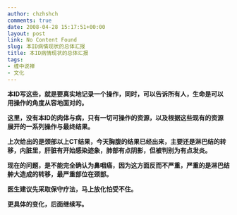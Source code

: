 ```yaml
---
author: chzhshch
comments: true
date: 2008-04-28 15:17:51+00:00
layout: post
link: No Content Found
slug: 本ID病情现状的总体汇报
title: 本ID病情现状的总体汇报
tags:
- 缠中说禅
- 文化
---
```


			

**本ID写这些，就是要真实地记录一个操作，同时，可以告诉所有人，生命是可以用操作的角度从容地面对的。**

**这里，没有本ID的肉体与病，只有一切可操作的资源，以及根据这些现有的资源展开的一系列操作与最终结果。**

**上次给出的是颈部以上CT结果，今天胸腹的结果已经出来，主要还是淋巴结的转移，内脏里，肝脏有开始感染迹象，肺部有点阴影，但被判别为有点发炎。**

**现在的问题，是不能完全确认为鼻咽癌，因为这方面反而不严重，严重的是淋巴结舯大造成的转移，最严重部位在颈部。**

**医生建议先采取保守疗法，马上放化怕受不住。**

**更具体的变化，后面继续写。**
